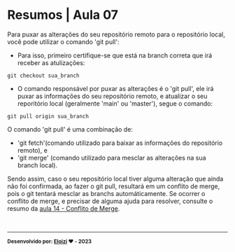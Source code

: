 
# Resumos | Aula 07

Para puxar as alterações do seu repositório remoto para o repositório local, você pode utilizar o comando 'git pull':

- Para isso, primeiro certifique-se que está na branch correta que irá receber as atulizações:

```
git checkout sua_branch
```

- O comando responsável por puxar as alterações é o 'git pull', ele irá puxar as informações do seu repositório remoto, e atualizar o seu reporitório local (geralmente 'main' ou 'master'), segue o comando:

```
git pull origin sua_branch
```

O comando 'git pull' é uma combinação de:

- 'git fetch'(comando utilizado para baixar as informações do repositório remoto), e
- 'git merge' (comando utilizado para mesclar as alterações na sua branch local).

Sendo assim, caso o seu repositório local tiver alguma alteração que ainda não foi confirmada, ao fazer o git pull, resultará em um conflito de merge, pois o git tentará mesclar as branchs automáticamente. Se ocorrer o conflito de merge, e precisar de alguma ajuda para resolver, consulte o resumo da [aula 14 - Conflito de Merge](/resumos/).

<br>

---

<sub><b>Desenvolvido por: [Eloizi](https://github.com/Eloizi/gitHub-DIO) ❤️ - 2023</b></sub></a>




